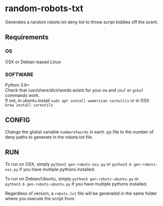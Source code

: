 # random-robots-txt
Generates a random robots.txt deny list to throw script kiddies off the scent.

## Requirements   
### OS   
OSX or Debian-based Linux   
### SOFTWARE   
Python 3.6+   
Check that /usr/share/dict/words exists for your os and `shuf` or `gshuf` commands work.   
If not, in ubuntu install `sudo apt install wamerican coreutils` or in OSX `brew install coreutils`

## CONFIG   
Change the global variable `numberofwords` in each .py file to the number of deny paths to generate in the robots.txt file.

## RUN   
To run on OSX, simply `python3 gen-robots-osx.py` or `python3.6 gen-robots-osx.py` if you have multiple pythons installed.

To run on Debian/Ubuntu, simply `python3 gen-robots-ubuntu.py` or `python3.6 gen-robots-ubuntu.py` if you have multiple pythons installed.

Regardless of version, a `robots.txt` file will be generated in the same folder where you execute the script from.

